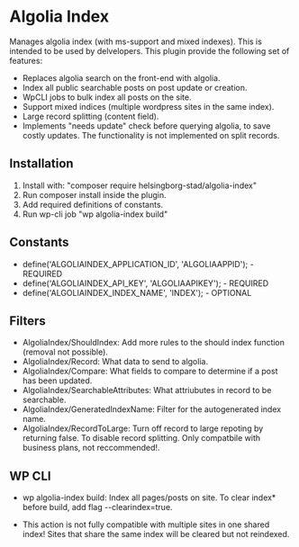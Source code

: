 # Algolia Index

Manages algolia index (with ms-support and mixed indexes). This is intended to be used by delvelopers. This plugin provide the following set of features:

 - Replaces algolia search on the front-end with algolia. 
 - Index all public searchable posts on post update or creation.
 - WpCLI jobs to bulk index all posts on the site. 
 - Support mixed indices (multiple wordpress sites in the same index). 
 - Large record splitting (content field). 
 - Implements "needs update" check before querying algolia, to save costly updates. The functionality is not implemented on split records. 

 ## Installation

 1. Install with: "composer require helsingborg-stad/algolia-index"
 2. Run composer install inside the plugin. 
 3. Add required definitions of constants.  
 3. Run wp-cli job "wp algolia-index build"

## Constants

- define('ALGOLIAINDEX_APPLICATION_ID', 'ALGOLIAAPPID'); - REQUIRED
- define('ALGOLIAINDEX_API_KEY', 'ALGOLIAAPIKEY'); - REQUIRED
- define('ALGOLIAINDEX_INDEX_NAME', 'INDEX'); - OPTIONAL

## Filters

- AlgoliaIndex/ShouldIndex: Add more rules to the should index function (removal not possible).
- AlgoliaIndex/Record: What data to send to algolia.
- AlgoliaIndex/Compare: What fields to compare to determine if a post has been updated.
- AlgoliaIndex/SearchableAttributes: What attriubutes in record to be searchable.
- AlgoliaIndex/GeneratedIndexName: Filter for the autogenerated index name.
- AlgoliaIndex/RecordToLarge: Turn off record to large repoting by returning false. To disable record splitting. Only compatbile with business plans, not reccommended!. 

## WP CLI

- wp algolia-index build: Index all pages/posts on site. To clear index* before build, add flag --clearindex=true. 

* This action is not fully compatible with multiple sites in one shared index! Sites that share the same index will be cleared but not reindexed.